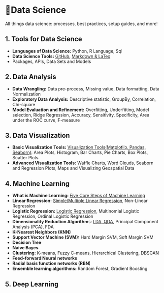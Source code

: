 # 🎯Data Science

All things data science: processes, best practices, setup guides, and more!

## 1. Tools for Data Science


- **Languages of Data Science:** Python, R Language, Sql
- **Data Science Tools:** [GitHub](https://github.com/Followb1ind1y/Data_Science), [Markdown & LaTex](https://towardsdatascience.com/write-markdown-latex-in-the-jupyter-notebook-10985edb91fd)
- Packages, APIs, Data Sets and Models

## 2. Data Analysis


- **Data Wrangling:** Data pre-process, Missing value, Data formatting, Data Normalization
- **Exploratory Data Analysis:** Descriptive statistic, GroupBy, Correlation, Chi-square
- **Model Evaluation and Refinement:** Overfitting, Underfitting, Model selection, Ridge Regression, Accuracy, Sensitivity, Specificity, Area under the ROC curve, F-measure

## 3. Data Visualization


- **Basic Visualization Tools:** [Visualization Tools(Matplotlib, Pandas, Seaborn)](https://github.com/Followb1ind1y/Data_Science/tree/main/Data_Visualization): Area Plots, Histogram, Bar Charts, Pie Charts, Box Plots, Scatter Plots
- **Advanced Visualization Tools:** Waffle Charts, Word Clouds, Seaborn and Regression Plots, Maps and Visualizing Geospatial Data

## 4. Machine Learning


- **What is Machine Learning:** [Five Core Steps of Machine Learning](https://github.com/Followb1ind1y/Data_Science/tree/main/Machine_Learning/1_What_is_Machine_Learning)
- **Linear Regression:** [Simple/Multiple Linear Regression](https://github.com/Followb1ind1y/Data_Science/tree/main/Machine_Learning/2_Linear_Regression), Non-Linear Regression
- **Logistic Regression:** [Logistic Regression](https://github.com/Followb1ind1y/Data_Science/tree/main/Machine_Learning/3_Logistic_Regression), Multinomial Logistic Regression, Ordinal Logistic Regression
- **Dimensionality Reduction Algorithm**s: [LDA, QDA](https://github.com/Followb1ind1y/Data_Science/tree/main/Machine_Learning/4_Linear_and_Quadratic_Discriminant_Analysis), Principal Component Analysis (PCA), FDA
- **K-Nearest Neighbors (KNN)**
- **Support Vector Machine (SVM):** Hard Margin SVM, Soft Margin SVM
- **Decision Tree**
- **Naive Bayes**
- **Clustering:** K-means, Fuzzy C-means, Hierarchical Clustering, DBSCAN
- **Feed-forward Neural networks**
- **Radial basis function networks (RBN)**
- **Ensemble learning algorithms:** Random Forest, Gradient Boosting

## 5. Deep Learning
